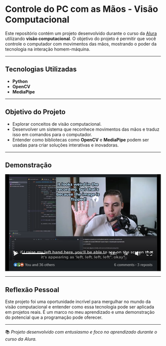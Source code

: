 # Controle do PC com as Mãos - Visão Computacional

Este repositório contém um projeto desenvolvido durante o curso da [Alura](https://www.alura.com.br/) utilizando **visão computacional**. O objetivo do projeto é permitir que você controle o computador com movimentos das mãos, mostrando o poder da tecnologia na interação homem-máquina.

---

## Tecnologias Utilizadas

- **Python**
- **OpenCV**
- **MediaPipe**

---

## Objetivo do Projeto

- Explorar conceitos de visão computacional.
- Desenvolver um sistema que reconhece movimentos das mãos e traduz isso em comandos para o computador.
- Entender como bibliotecas como **OpenCV** e **MediaPipe** podem ser usadas para criar soluções interativas e inovadoras.

---

## Demonstração

<div align="center">
  <a href="https://www.linkedin.com/posts/felipecezarcruz_inovaaexaetourgente-visaetocomputacional-activity-7196867609546354692-q5SD?utm_source=share&utm_medium=member_desktop" target="_blank">
    <img src="pre-linkedin.png" alt="Demonstração do Projeto no LinkedIn">
  </a>
</div>

---

## Reflexão Pessoal

Este projeto foi uma oportunidade incrível para mergulhar no mundo da visão computacional e entender como essa tecnologia pode ser aplicada em projetos reais. É um marco no meu aprendizado e uma demonstração do potencial que a programação pode oferecer.

---

📚 *Projeto desenvolvido com entusiasmo e foco no aprendizado durante o curso da Alura.*
